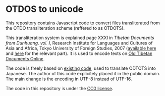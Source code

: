 # OTDOS to unicode

This repository contains Javascript code to convert files transliterated from the OTDO transliteration scheme (reffered to as OTDOTS). 

This transliteration system is explained page XXXI in *Tibetan Documents from Dunhuang, vol. I*, Research Institute for Languages and Cultures of Asia and Africa, Tokyo University of Foreign Studies, 2007 ([available here](http://repository.tufs.ac.jp/bitstream/10108/70256/1/Old+Tibetan1_00.pdf#32) and [here](http://otdo.aa-ken.jp/site/editorialPolicy) for the relevant part). It is used to encode texts on [Old Tibetan Documents Online](http://otdo.aa-ken.jp/).

The code is freely based on [existing code](http://otdo.aa-ken.jp/js/encodingTib.js), used to translate ODTOTS into Japanese. The author of this code explicitely placed it in the public domain. The main change is the encoding in UTF-8 instead of UTF-16.

The code in this repository is under the [CC0 license](LICENSE).
